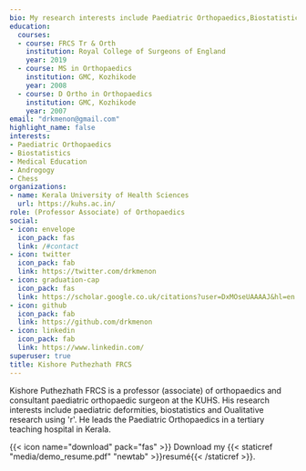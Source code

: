 ```yaml
---
bio: My research interests include Paediatric Orthopaedics,Biostatistics, Qualitative Data analysis
education:
  courses:
  - course: FRCS Tr & Orth
    institution: Royal College of Surgeons of England
    year: 2019
  - course: MS in Orthopaedics
    institution: GMC, Kozhikode
    year: 2008
  - course: D Ortho in Orthopaedics
    institution: GMC, Kozhikode
    year: 2007
email: "drkmenon@gmail.com"
highlight_name: false
interests:
- Paediatric Orthopaedics
- Biostatistics
- Medical Education
- Androgogy
- Chess
organizations:
- name: Kerala University of Health Sciences
  url: https://kuhs.ac.in/
role: (Professor Associate) of Orthopaedics
social:
- icon: envelope
  icon_pack: fas
  link: /#contact
- icon: twitter
  icon_pack: fab
  link: https://twitter.com/drkmenon
- icon: graduation-cap
  icon_pack: fas
  link: https://scholar.google.co.uk/citations?user=DxMOseUAAAAJ&hl=en
- icon: github
  icon_pack: fab
  link: https://github.com/drkmenon
- icon: linkedin
  icon_pack: fab
  link: https://www.linkedin.com/
superuser: true
title: Kishore Puthezhath FRCS 
---
```


Kishore Puthezhath FRCS is a professor (associate) of orthopaedics and consultant paediatric orthopaedic surgeon at the KUHS. His research interests include paediatric deformities, biostatistics and Oualitative research using 'r'. He leads the Paediatric Orthopaedics in a tertiary teaching hospital in Kerala.


{{< icon name="download" pack="fas" >}} Download my {{< staticref "media/demo_resume.pdf" "newtab" >}}resumé{{< /staticref >}}.
